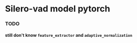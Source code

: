 # Silero-vad model pytorch

### TODO
#### still don't know `feature_extractor` and `adaptive_normalization`